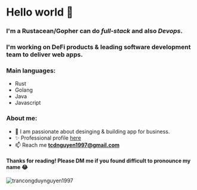 <h1>Hello world 👋</h1>

### I'm a **Rustacean/Gopher** can do _full-stack_ and also _Devops_.
### I'm working on DeFi products & leading software development team to deliver web apps.

### Main languages:
- Rust
- Golang
- Java
- Javascript

### About me:
- 🔭 I am passionate about desinging & building app for business.
- ✨ Professional profile [here](https://www.linkedin.com/in/noahjin/)
- 📫 Reach me **tcdnguyen1997@gmail.com**

<h4>Thanks for reading! Please DM me if you found difficult to pronounce my name 😂</h4>
<p align="left"> <img src="https://komarev.com/ghpvc/?username=trancongduynguyen1997&label=Profile%20views&color=0e75b6&style=flat" alt="trancongduynguyen1997" /> </p>
